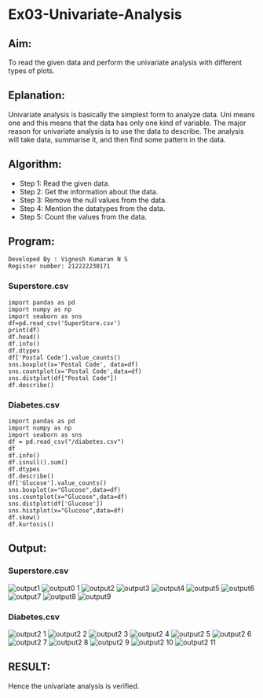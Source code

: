 # Ex03-Univariate-Analysis
## Aim:
To read the given data and perform the univariate analysis with different types of plots.
## Eplanation:
Univariate analysis is basically the simplest form to analyze data. Uni means one and this means that the data has only one kind of variable. The major reason for univariate analysis is to use the data to describe. The analysis will take data, summarise it, and then find some pattern in the data.
## Algorithm:
- Step 1: Read the given data.
- Step 2: Get the information about the data.
- Step 3: Remove the null values from the data.
- Step 4: Mention the datatypes from the data.
- Step 5: Count the values from the data.
## Program:
```
Developed By : Vignesh Kumaran N S
Register number: 212222230171
```
### Superstore.csv
```
import pandas as pd
import numpy as np
import seaborn as sns
df=pd.read_csv('SuperStore.csv')
print(df)
df.head()
df.info()
df.dtypes
df['Postal Code'].value_counts()
sns.boxplot(x='Postal Code', data=df)
sns.countplot(x='Postal Code',data=df)
sns.distplot(df["Postal Code"])
df.describe()
```
### Diabetes.csv
```
import pandas as pd
import numpy as np
import seaborn as sns
df = pd.read_csv("/diabetes.csv")
df
df.info()
df.isnull().sum()
df.dtypes
df.describe()
df['Glucose'].value_counts()
sns.boxplot(x="Glucose",data=df)
sns.countplot(x="Glucose",data=df)
sns.distplot(df['Glucose'])
sns.histplot(x="Glucose",data=df)
df.skew()
df.kurtosis()
```
## Output:
### Superstore.csv
![output1](https://github.com/deepikasrinivasans/ODD2023-DataScience-Ex-03/assets/119393935/ad898d08-e3aa-414e-823e-6b7066192387)
![output0 1](https://github.com/deepikasrinivasans/ODD2023-DataScience-Ex-03/assets/119393935/c57b3bc5-37eb-4b20-affa-28b93248e7ca)
![output2](https://github.com/deepikasrinivasans/ODD2023-DataScience-Ex-03/assets/119393935/5c05a232-5b35-4c07-8763-0003f7bda10a)
![output3](https://github.com/deepikasrinivasans/ODD2023-DataScience-Ex-03/assets/119393935/3bcd96aa-023b-456d-aa49-ad3f69d56ba6)
![output4](https://github.com/deepikasrinivasans/ODD2023-DataScience-Ex-03/assets/119393935/1b01d7ab-7e40-4d1d-ab78-bacea8506963)
![output5](https://github.com/deepikasrinivasans/ODD2023-DataScience-Ex-03/assets/119393935/fbae1dc7-952f-40d8-9822-d0a62c981077)
![output6](https://github.com/deepikasrinivasans/ODD2023-DataScience-Ex-03/assets/119393935/dae3c972-e16d-40a9-8dd3-02a2fc4c8f49)
![output7](https://github.com/deepikasrinivasans/ODD2023-DataScience-Ex-03/assets/119393935/baa9434c-e7e1-4c23-8559-150f0a96db87)
![output8](https://github.com/deepikasrinivasans/ODD2023-DataScience-Ex-03/assets/119393935/7c4d70ef-1951-46c7-9037-59687c6f3aea)
![output9](https://github.com/deepikasrinivasans/ODD2023-DataScience-Ex-03/assets/119393935/3413c213-3f5e-49d9-baec-0e8cd52c1341)
### Diabetes.csv
![output2 1](https://github.com/deepikasrinivasans/ODD2023-DataScience-Ex-03/assets/119393935/4e0b857e-30fa-40a9-931e-1ca563df5047)
![output2 2](https://github.com/deepikasrinivasans/ODD2023-DataScience-Ex-03/assets/119393935/739506c7-9044-4c58-b17d-0f8499592afa)
![output2 3](https://github.com/deepikasrinivasans/ODD2023-DataScience-Ex-03/assets/119393935/7bfbb06b-3529-4bf3-a1ac-ca9926e951b5)
![output2 4](https://github.com/deepikasrinivasans/ODD2023-DataScience-Ex-03/assets/119393935/48e26194-772a-4254-ae50-e256760e24b2)
![output2 5](https://github.com/deepikasrinivasans/ODD2023-DataScience-Ex-03/assets/119393935/f886fb61-9def-463c-9039-7c2e1e5cfcbf)
![output2 6](https://github.com/deepikasrinivasans/ODD2023-DataScience-Ex-03/assets/119393935/3d2995ce-55ed-4d0c-9602-4a83d86a47f0)
![output2 7](https://github.com/deepikasrinivasans/ODD2023-DataScience-Ex-03/assets/119393935/9eddf473-090d-4ed1-b9a4-2a786d88ef2e)
![output2 8](https://github.com/deepikasrinivasans/ODD2023-DataScience-Ex-03/assets/119393935/a9561af4-f0cd-4d82-a154-653bd2bfceb9)
![output2 9](https://github.com/deepikasrinivasans/ODD2023-DataScience-Ex-03/assets/119393935/f23b88d4-a139-4f74-982a-073fc8852e2c)
![output2 10](https://github.com/deepikasrinivasans/ODD2023-DataScience-Ex-03/assets/119393935/0640ae85-7921-4a06-9d65-8155e0037d75)
![output2 11](https://github.com/deepikasrinivasans/ODD2023-DataScience-Ex-03/assets/119393935/458fc060-6d92-4f52-b79b-314758f9dff3)
## RESULT:
Hence the univariate analysis is verified.
